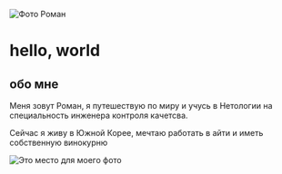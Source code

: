 ![Фото Роман](https://user-images.githubusercontent.com/126374924/228243610-482f1656-6d5f-441b-bdfc-d95b95f7f8fa.JPG)
# hello, world 

## обо мне 

Меня зовут Роман, я путешествую по миру и учусь в Нетологии на специальность инженера контроля качетсва.

Сейчас я живу в Южной Корее, мечтаю работать в айти и иметь собственную винокурню 

![Это место для моего фото](https://prnt.sc/yagisllBZxOd)


